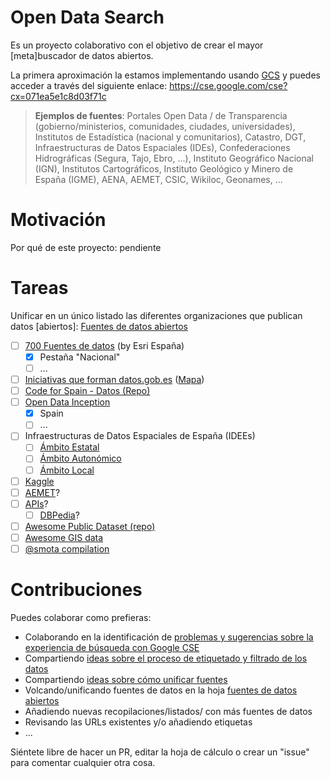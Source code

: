 # Open Data Search

Es un proyecto colaborativo con el objetivo de crear el mayor [meta]buscador de datos abiertos.

La primera aproximación la estamos implementando usando [GCS](https://programmablesearchengine.google.com/about/) y puedes acceder a través del siguiente enlace: https://cse.google.com/cse?cx=071ea5e1c8d03f71c

> **Ejemplos de fuentes**: Portales Open Data / de Transparencia (gobierno/ministerios, comunidades, ciudades, universidades), Institutos de Estadística (nacional y comunitarios), Catastro, DGT, Infraestructuras de Datos Espaciales (IDEs), Confederaciones Hidrográficas (Segura, Tajo, Ebro, ...), Instituto Geográfico Nacional (IGN), Institutos Cartográficos, Instituto Geológico y Minero de España (IGME), AENA, AEMET, CSIC, Wikiloc, Geonames, ...

# Motivación

Por qué de este proyecto: pendiente

# Tareas

Unificar en un único listado las diferentes organizaciones que publican datos [abiertos]: [Fuentes de datos abiertos](https://docs.google.com/spreadsheets/d/1tlt-oAb2RNzy51tn9oTzxZj8vtTbLKtTxYp4Gw4k8eI/edit?usp=sharing)

* [ ] [700 Fuentes de datos](https://docs.google.com/spreadsheets/d/160LcfM37rqds6RHlX3nMDMaDokL1d6jQfjyB3VgB1x4/edit#gid=1575902972) (by Esri España)
  * [X] Pestaña "Nacional"
  * [ ] ...
* [ ] [Iniciativas que forman datos.gob.es](https://datos.gob.es/es/iniciativas/csv) ([Mapa](https://datos.gob.es/es/iniciativas))
* [ ] [Code for Spain - Datos (Repo)](https://github.com/codeforspain/datos/wiki)
* [ ] [Open Data Inception](https://data.opendatasoft.com/explore/dataset/open-data-sources%40public/table/?refine.country=Spain&sort=code_en&basemap=jawg.sunny&location=7,40.62646,-1.53809)
  * [X] Spain
  * [ ] ...
* [ ] Infraestructuras de Datos Espaciales de España (IDEEs)
  * [ ] [Ámbito Estatal](https://www.idee.es/web/guest/estatal)
  * [ ] [Ámbito Autonómico](https://www.idee.es/web/guest/autonomico)
  * [ ] [Ámbito Local](https://www.idee.es/web/guest/local)
* [ ] [Kaggle](https://www.kaggle.com/datasets)
* [ ] [AEMET](https://opendata.aemet.es/centrodedescargas/inicio)?
* [ ] [APIs](https://docs.google.com/spreadsheets/d/1TFltk8mMtAO51KdjO3uUwS3slr6IpiFyi1OLEqa63LA/edit#gid=635092322)?
  * [ ] [DBPedia](http://dbpedia.org/)?
* [ ] [Awesome Public Dataset (repo)](https://github.com/awesomedata/awesome-public-datasets#awesome-public-datasets)
* [ ] [Awesome GIS data](https://github.com/sshuair/awesome-gis#data)
* [ ] [@smota compilation](https://github.com/santiagomota/Open_Data)

# Contribuciones

Puedes colaborar como prefieras:

* Colaborando en la identificación de [problemas y sugerencias sobre la experiencia de búsqueda con Google CSE](https://github.com/esri-es/open-data-search/issues/3)
* Compartiendo [ideas sobre el proceso de etiquetado y filtrado de los datos](https://github.com/esri-es/open-data-search/issues/1)
* Compartiendo [ideas sobre cómo unificar fuentes](https://github.com/esri-es/open-data-search/issues/2)
* Volcando/unificando fuentes de datos en la hoja [fuentes de datos abiertos](https://docs.google.com/spreadsheets/d/1tlt-oAb2RNzy51tn9oTzxZj8vtTbLKtTxYp4Gw4k8eI/edit?usp=sharing)
* Añadiendo nuevas recopilaciones/listados/ con más fuentes de datos
* Revisando las URLs existentes y/o añadiendo etiquetas
* ...

Siéntete libre de hacer un PR, editar la hoja de cálculo o crear un "issue" para comentar cualquier otra cosa.
